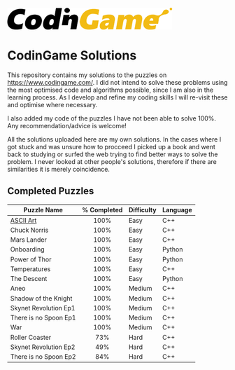 ![CodinGame Logo](https://github.com/gitcoding-bot/CodinGame-Solutions/blob/master/CodinGame%20Logo.png)
# CodinGame Solutions
This repository contains my solutions to the puzzles on https://www.codingame.com/. I did not intend to solve these problems using the most optimised code and algorithms possible, since I am also in the learning process. As I develop and refine my coding skills I will re-visit these and optimise where necessary. 

I also added my code of the puzzles I have not been able to solve 100%. Any recommendation/advice is welcome!

All the solutions uploaded here are my own solutions. In the cases where I got stuck and was unsure how to procceed I picked up a book and went back to studying or surfed the web trying to find better ways to solve the problem. I never looked at other people's solutions, therefore if there are similarities it is merely coincidence. 

## Completed Puzzles

| Puzzle Name           | % Completed   | Difficulty    | Language    |
| --------------------- | :-----------: | ------------- | ----------- |
| [ASCII Art](https://github.com/gitcoding-bot/CodinGame-Solutions/tree/master/Solutions/Easy/ASCII%20Art)             | 100%          | Easy          | C++         |
| Chuck Norris          | 100%          | Easy          | C++         |
| Mars Lander           | 100%          | Easy          | C++         |
| Onboarding            | 100%          | Easy          | Python      |
| Power of Thor         | 100%          | Easy          | Python      |
| Temperatures          | 100%          | Easy          | C++         |
| The Descent           | 100%          | Easy          | Python      |
| Aneo                  | 100%          | Medium        | C++         |
| Shadow of the Knight  | 100%          | Medium        | C++         |
| Skynet Revolution Ep1 | 100%          | Medium        | C++         |
| There is no Spoon Ep1 | 100%          | Medium        | C++         |
| War                   | 100%          | Medium        | C++         |
| Roller Coaster        | 73%           | Hard          | C++         |
| Skynet Revolution Ep2 | 49%           | Hard          | C++         |
| There is no Spoon Ep2 | 84%           | Hard          | C++         |
